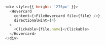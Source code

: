 ```js { "props": { "data-action-states": "[{\"action\":\"hover\",\"selector\":\".y-clickable\",\"wait\":\"1000\"}]" } }

<div style={{ height: '275px' }}>
  <Hovercard
    content={<FileHovercard file={file} />}
    directionalHint={4}
  >
    <Clickable>{file.name}</Clickable>
  </Hovercard>
</div>
```
